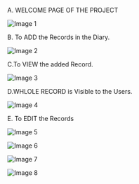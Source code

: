 A. WELCOME PAGE OF THE PROJECT 

![Image 1](https://user-images.githubusercontent.com/94228353/143008328-a7e1e424-e4e7-46c4-b09c-87d94f9b256e.jpeg)

B. To ADD the Records in the Diary.

![Image 2](https://user-images.githubusercontent.com/94228353/143009495-a3971d53-122c-460f-bb0a-3b51da75fe1d.jpeg)

C.To VIEW the added Record.

![Image 3](https://user-images.githubusercontent.com/94228353/143009797-fa66ba62-2177-40f0-93b2-19f25005002c.jpeg)

D.WHLOLE RECORD is Visible to the Users.

![Image 4](https://user-images.githubusercontent.com/94228353/143010093-6b9e859e-2715-442a-bdff-85bb82601498.jpeg)

E. To EDIT the Records

![Image 5](https://user-images.githubusercontent.com/94228353/143011319-1303296b-74c5-4a97-90c7-dc5dbdb9c649.jpeg)

![Image 6](https://user-images.githubusercontent.com/94228353/143011526-19785dac-b36e-43fa-b64e-eeb65548c9cc.jpeg)

![Image 7](https://user-images.githubusercontent.com/94228353/143011707-bb78cf96-31c1-4dd8-8000-357c7630a8f6.jpeg)


![Image 8](https://user-images.githubusercontent.com/94228353/143011886-def59fec-9c1a-4919-8ae4-f16b61373bc8.jpeg)


